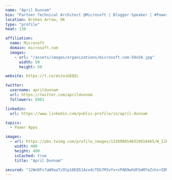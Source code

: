 ```yaml
---
name: "April Dunnam"
bio: "Partner Technical Architect @Microsoft | Blogger-Speaker | #PowerApps, #PowerAutomate, #Office365, #SharePoint | #WIT | #Karaoke Queen"
location: Broken Arrow, OK
type: "profile"
heat: 130

affiliation:
  name: Microsoft
  domain: microsoft.com
  images:
    - url: "/assets/images/organizations/microsoft.com-50x50.jpg"
      width: 50
      height: 50

website: https://t.co/enJuiGEQZc

twitter:
  username: aprildunnam
  url: https://twitter.com/aprildunnam
  followers: 8401

linkedin:
  url: https://www.linkedin.com/public-profile/in/april-dunnam

topics:
  - Power Apps

images:
  - url: https://pbs.twimg.com/profile_images/1326986540329918465/W_IJ6Ih2_400x400.jpg
    width: 400
    height: 400
    isCached: true
    title: "April Dunnam"

secured: "12WnDFs7aW9aaTz9lp10EQ51AzxdcTEb7M3vYv+zPAD9whUFGmM7eZchs+IDMv2rcwe5u9/qx5FEFtAhsfx18UjehoHqxOT35go2pxLe/Lg/SnkiuDVO1cbPXDrVoaeh5tI3W7tCwuXpk+tJxsiJWhpdqg5hH/BsVItR7JJFEa9fkutQWhA6T7c4TM+/Adgxl2lVmYbfb1LePKmrkerEszIhfu8cfz11xgpUzdFAFpd0mkPS8DUbto2gcZnwjpgGdgXKoaKCoOImiUn7ux90OPQXe3L2KK0fT6B/7wTjGyu+G7kJ2dorZ4PLB+y7aEfZxLu+6kdzqXdmSxbK8xFFGndp5uiS1wQfudGroru5Fs8mNN9Cin4qI4jqxFQ63tHOKtQYHtlc0Iz0JoQ8pw3grt2pYXFTtSUyrpBPnMlpwgA=;NnRXIZxxOtN8mM7Unh7R4A=="
---
```


